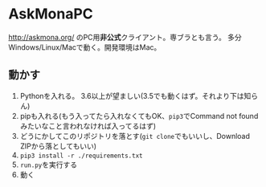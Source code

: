 # AskMonaPC

<http://askmona.org/> のPC用**非公式**クライアント。専ブラとも言う。
多分Windows/Linux/Macで動く。開発環境はMac。

## 動かす

1. Pythonを入れる。 3.6以上が望ましい(3.5でも動くはず。それより下は知らん)
1. pipも入れる(もう入ってたら入れなくてもOK、`pip3`でCommand not foundみたいなこと言われなければ入ってるはず)
1. どうにかしてこのリポジトリを落とす(`git clone`でもいいし、Download ZIPから落としてもいい)
1. `pip3 install -r ./requirements.txt`
1. `run.py`を実行する
1. 動く
